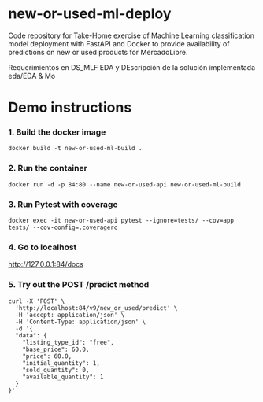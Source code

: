 # new-or-used-ml-deploy
Code repository for Take-Home exercise of Machine Learning classification model deployment with FastAPI and Docker to provide availability of predictions on new or used products for MercadoLibre.

Requerimientos en DS_MLF
EDA y DEscripción de la solución implementada  eda/EDA & Mo

# Demo instructions


### 1. Build the docker image

```
docker build -t new-or-used-ml-build .
```

### 2. Run the container

```
docker run -d -p 84:80 --name new-or-used-api new-or-used-ml-build 
```

### 3. Run Pytest with coverage
```
docker exec -it new-or-used-api pytest --ignore=tests/ --cov=app tests/ --cov-config=.coveragerc
```

### 4. Go to localhost
http://127.0.0.1:84/docs


### 5. Try out the POST /predict method
```
curl -X 'POST' \
  'http://localhost:84/v9/new_or_used/predict' \
  -H 'accept: application/json' \
  -H 'Content-Type: application/json' \
  -d '{
  "data": {
    "listing_type_id": "free",
    "base_price": 60.0,
    "price": 60.0,
    "initial_quantity": 1,
    "sold_quantity": 0,
    "available_quantity": 1
  }
}'
```
